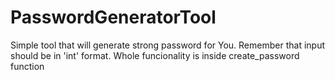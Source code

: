 # PasswordGeneratorTool

Simple tool that will generate strong password for You.
Remember that input should be in 'int' format.
Whole funcionality is inside create_password function
